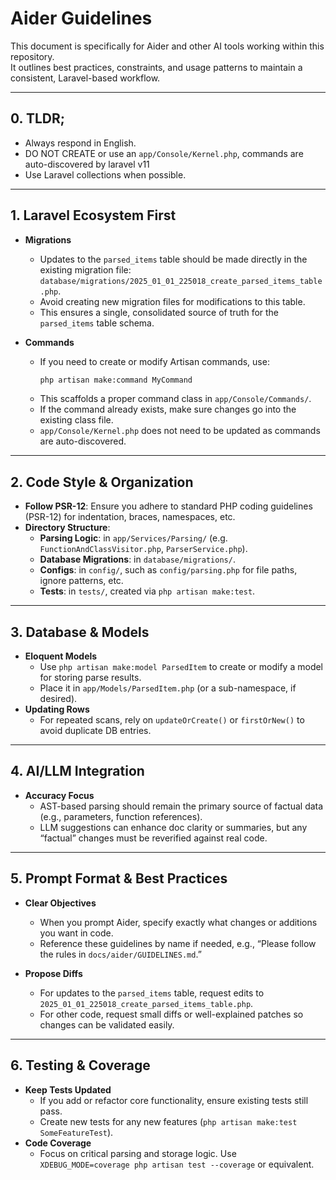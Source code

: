 # Aider Guidelines

This document is specifically for Aider and other AI tools working within this repository.  
It outlines best practices, constraints, and usage patterns to maintain a consistent, Laravel-based workflow.

---

## 0. TLDR;
- Always respond in English. 
- DO NOT CREATE or use an `app/Console/Kernel.php`, commands are auto-discovered by laravel v11
- Use Laravel collections when possible.

---

## 1. Laravel Ecosystem First

- **Migrations**  
  - Updates to the `parsed_items` table should be made directly in the existing migration file:  
    `database/migrations/2025_01_01_225018_create_parsed_items_table.php`.  
  - Avoid creating new migration files for modifications to this table.  
  - This ensures a single, consolidated source of truth for the `parsed_items` table schema.

- **Commands**  
  - If you need to create or modify Artisan commands, use:
    ```bash
    php artisan make:command MyCommand
    ```
  - This scaffolds a proper command class in `app/Console/Commands/`.  
  - If the command already exists, make sure changes go into the existing class file.
  - `app/Console/Kernel.php` does not need to be updated as commands are auto-discovered.

---

## 2. Code Style & Organization

- **Follow PSR-12**: Ensure you adhere to standard PHP coding guidelines (PSR-12) for indentation, braces, namespaces, etc.  
- **Directory Structure**:  
  - **Parsing Logic**: in `app/Services/Parsing/` (e.g. `FunctionAndClassVisitor.php`, `ParserService.php`).  
  - **Database Migrations**: in `database/migrations/`.  
  - **Configs**: in `config/`, such as `config/parsing.php` for file paths, ignore patterns, etc.  
  - **Tests**: in `tests/`, created via `php artisan make:test`.

---

## 3. Database & Models

- **Eloquent Models**  
  - Use `php artisan make:model ParsedItem` to create or modify a model for storing parse results.  
  - Place it in `app/Models/ParsedItem.php` (or a sub-namespace, if desired).
- **Updating Rows**  
  - For repeated scans, rely on `updateOrCreate()` or `firstOrNew()` to avoid duplicate DB entries.

---

## 4. AI/LLM Integration

- **Accuracy Focus**  
  - AST-based parsing should remain the primary source of factual data (e.g., parameters, function references).  
  - LLM suggestions can enhance doc clarity or summaries, but any “factual” changes must be reverified against real code.

---

## 5. Prompt Format & Best Practices

- **Clear Objectives**  
  - When you prompt Aider, specify exactly what changes or additions you want in code.  
  - Reference these guidelines by name if needed, e.g., “Please follow the rules in `docs/aider/GUIDELINES.md`.”

- **Propose Diffs**  
  - For updates to the `parsed_items` table, request edits to `2025_01_01_225018_create_parsed_items_table.php`.  
  - For other code, request small diffs or well-explained patches so changes can be validated easily.

---

## 6. Testing & Coverage

- **Keep Tests Updated**
  - If you add or refactor core functionality, ensure existing tests still pass.
  - Create new tests for any new features (`php artisan make:test SomeFeatureTest`).
- **Code Coverage**
  - Focus on critical parsing and storage logic. Use `XDEBUG_MODE=coverage php artisan test --coverage` or equivalent.
